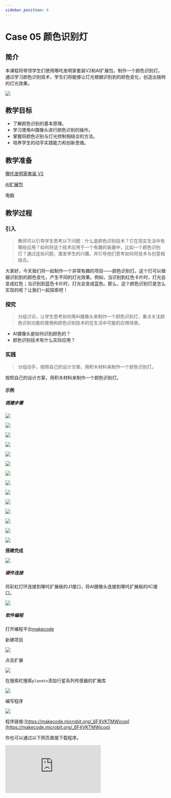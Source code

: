```yaml
---
sidebar_position: 6
---
```


# Case 05 颜色识别灯


## 简介

本课程将带领学生们使用哪吒发明家套装V2和AI扩展包，制作一个颜色识别灯。通过学习颜色识别技术，学生们将能够让灯光根据识别到的颜色变化，创造出独特的灯光效果。

![](./images/ai-accessories-pack-case-05-01.png)

## 教学目标

- 了解颜色识别的基本原理。
- 学习使用AI摄像头进行颜色识别的操作。
- 掌握将颜色识别与灯光控制相结合的方法。
- 培养学生的动手实践能力和创新思维。

## 教学准备

[哪吒发明家套装 V2](https://www.elecfreaks.com/nezha-inventor-s-kit-v2-for-micro-bit.html)

[AI扩展包](https://www.elecfreaks.com/nezha-inventor-s-kit-v2-for-micro-bit.html)

电脑

## 教学过程

### 引入

>教师可以引导学生思考以下问题：什么是颜色识别技术？它在现实生活中有哪些应用？如何将这个技术应用于一个有趣的装置中，比如一个颜色识别灯？通过这些问题，激发学生的兴趣，并引导他们思考如何将技术与创意相结合。

大家好，今天我们将一起制作一个非常有趣的项目——颜色识别灯。这个灯可以根据识别到的颜色变化，产生不同的灯光效果。例如，当识别到红色卡片时，灯光会变成红色；当识别到蓝色卡片时，灯光会变成蓝色。那么，这个颜色识别灯是怎么实现的呢？让我们一起探索吧！

### 探究

>分组讨论，让学生思考如何用AI摄像头来制作一个颜色识别灯，重点关注颜色识别功能的使用和颜色识别技术的在生活中可能的应用场景。

- AI摄像头是如何识别颜色的？
- 颜色识别技术有什么实际应用？

### 实践

>分组动手，按照自己的设计方案，用积木材料来制作一个颜色识别灯。

按照自己的设计方案，用积木材料来制作一个颜色识别灯。

#### 示例

##### 搭建步骤

![](./images/ai-accessories-pack-step-05-01.png)

![](./images/ai-accessories-pack-step-05-02.png)

![](./images/ai-accessories-pack-step-05-03.png)

![](./images/ai-accessories-pack-step-05-04.png)

![](./images/ai-accessories-pack-step-05-05.png)

![](./images/ai-accessories-pack-step-05-06.png)

![](./images/ai-accessories-pack-step-05-07.png)

![](./images/ai-accessories-pack-step-05-08.png)

![](./images/ai-accessories-pack-step-05-09.png)

![](./images/ai-accessories-pack-step-05-10.png)

![](./images/ai-accessories-pack-step-05-11.png)

![](./images/ai-accessories-pack-step-05-12.png)

![](./images/ai-accessories-pack-step-05-13.png)

![](./images/ai-accessories-pack-step-05-14.png)

**搭建完成**

![](./images/ai-accessories-pack-case-05-01.png)

##### 硬件连接

将彩虹灯环连接到哪吒扩展板的J1接口，将AI摄像头连接到哪吒扩展板的IIC接口。

 ![](./images/ai-accessories-pack-case-05-02.png)

##### 软件编程

打开编程平台[makecode](https://makecode.microbit.org/#)

新建项目

![](./images/ai-accessories-pack-case-01-03.png)

点击扩展

![](./images/ai-accessories-pack-case-01-04.png)

在搜索栏搜索`planetx`添加行星系列传感器的扩展库

![](./images/ai-accessories-pack-case-01-07.png)

编写程序

![](./images/ai-accessories-pack-case-05-08.png)


程序链接:[https://makecode.microbit.org/_6F4VKTMWicoq](https://makecode.microbit.org/_6F4VKTMWicoq)

你也可以通过以下网页直接下载程序。

<div
    style={{
        position: 'relative',
        paddingBottom: '60%',
        overflow: 'hidden',
    }}
>
    <iframe
        src="https://makecode.microbit.org/_6F4VKTMWicoq"
        frameborder="0"
        sandbox="allow-popups allow-forms allow-scripts allow-same-origin"
        style={{
            position: 'absolute',
            width: '100%',
            height: '100%',
        }}
    />
</div>


### 团队合作与展示

学生分成小组，共同完成案例的制作和程序编写。

鼓励学生之间相互合作、交流和分享经验。

每个小组有机会向其他小组展示他们制作的案例。

#### 示例案例效果

在摄像头下方放下一个颜色卡片，彩虹灯环的灯光会根据识别到的颜色自动变化色彩。

![](./images/ai-accessories-pack-case-05.gif)

### 反思

>分组分享，让每组的学生分享自己的制作过程和心得，总结自己遇到的问题和解决办法，评价自己的优点和不足。-->

### 扩展知识

*** 颜色识别技术的基本原理 ***

颜色识别技术的基本原理是基于图像处理和计算机视觉的技术。它通过摄像头采集图像，然后利用算法对图像中的颜色进行识别和分析，从而实现对颜色属性的识别。

具体来说，颜色识别技术首先对图像进行预处理，包括图像的增强、去噪和归一化等操作，以提高图像的质量和识别准确率。然后，通过对每个像素的颜色值进行分析，可以得到每个像素的RGB（红绿蓝）值。RGB值是描述颜色的一种常见方式，它分别表示红色、绿色和蓝色的亮度。通过对RGB值进行计算和比较，可以确定像素的颜色属性。

常用的颜色识别方法有基于阈值的颜色识别、基于颜色的颜色识别和基于图像分割的颜色识别等。其中，基于阈值的颜色识别是最简单的一种方法，它通过设定不同的阈值，将图像中的颜色分为不同的类别。基于颜色的颜色识别是一种基于颜色的分布特征的识别方法，它通过对图像中每个像素的颜色进行统计和分布分析，实现颜色的识别。而基于图像分割的颜色识别则是在整个图像中根据颜色进行分割，从而得到不同区域的颜色属性。

*** 颜色识别技术在生活中的实际应用 ***

颜色识别技术在现实生活中有广泛的应用，以下是几个常见的例子：

工业生产：在工业生产中，颜色识别技术可以用于产品质量检测，例如在制药、食品、化工等行业，通过颜色识别技术对产品进行自动化检测，保证产品的质量和稳定性。

交通行业：在交通行业中，颜色识别技术可以用于交通信号灯的识别和交通拥堵的检测。例如，通过颜色识别技术对摄像头拍摄的交通图像进行分析，可以实现交通信号灯的自动识别和交通拥堵的检测，提高交通效率。

零售行业：在零售行业中，颜色识别技术可以用于商品识别和销售分析。例如，通过颜色识别技术对摄像头拍摄的商品图像进行分析，可以实现商品的自动识别和销售统计，提高销售效率和管理水平。

医疗行业：在医疗行业中，颜色识别技术可以用于病理图像分析和疾病诊断。例如，通过颜色识别技术对病理图像进行分析，可以实现疾病的自动化诊断和病情监测，提高医疗水平和效率。

智能家居：在智能家居中，颜色识别技术可以用于智能灯光控制和环境监测。例如，通过颜色识别技术对环境光的颜色进行识别和分析，可以实现智能灯光的自动调节和环境温湿度的监测，提高居住舒适度和节能效果。

这些例子表明，颜色识别技术在各个领域都有广泛的应用，为人们的生活和工作带来了便利和效益。
